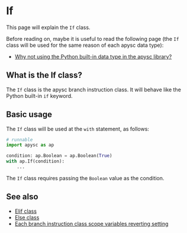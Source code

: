 # If

This page will explain the `If` class.

Before reading on, maybe it is useful to read the following page (the `If` class will be used for the same reason of each apysc data type):

- [Why not using the Python built-in data type in the apysc library?](why_not_using_python_builtin_data_type.md)

## What is the If class?

The `If` class is the apysc branch instruction class. It will behave like the Python built-in `if` keyword.

## Basic usage

The `If` class will be used at the `with` statement, as follows:

```py
# runnable
import apysc as ap

condition: ap.Boolean = ap.Boolean(True)
with ap.If(condition):
    ...
```

The `If` class requires passing the `Boolean` value as the condition.

## See also

- [Elif class](elif.md)
- [Else class](else.md)
- [Each branch instruction class scope variables reverting setting](branch_instruction_variables_reverting_setting.md)
